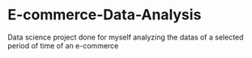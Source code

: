 # E-commerce-Data-Analysis
Data science project done for myself analyzing the datas of a selected period of time of an e-commerce

